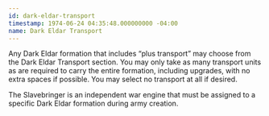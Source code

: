 ```yaml
---
id: dark-eldar-transport
timestamp: 1974-06-24 04:35:48.000000000 -04:00
name: Dark Eldar Transport
---
```

<p>Any Dark Eldar formation that includes <q>plus transport</q> may choose from the Dark Eldar Transport section. You may only take as many transport units as are required to carry the entire formation, including upgrades, with no extra spaces if possible. You may select no transport at all if desired.</p>

<p>The Slavebringer is an independent war engine that must be assigned to a specific Dark Eldar formation during army creation.</p>